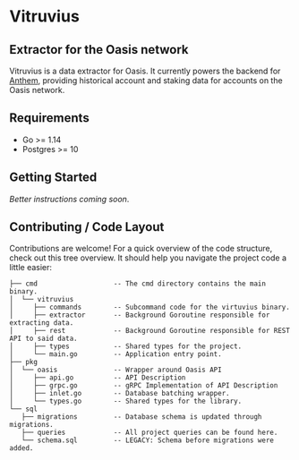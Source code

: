 #  Vitruvius
## Extractor for the Oasis network

Vitruvius is a data extractor for Oasis. It currently powers the backend for
[Anthem](https://anthem.chorus.one), providing historical account and staking
data for accounts on the Oasis network.

## Requirements

- Go >= 1.14
- Postgres >= 10


## Getting Started

_Better instructions coming soon_.

## Contributing / Code Layout

Contributions are welcome! For a quick overview of the code structure, check
out this tree overview. It should help you navigate the project code a little
easier:

```
├── cmd                   -- The cmd directory contains the main binary.
│  └── vitruvius          
│     ├── commands        -- Subcommand code for the virtuvius binary.
│     ├── extractor       -- Background Goroutine responsible for extracting data.
│     ├── rest            -- Background Goroutine responsible for REST API to said data.
│     ├── types           -- Shared types for the project.
│     └── main.go         -- Application entry point.
├── pkg
│  └── oasis              -- Wrapper around Oasis API
│     ├── api.go          -- API Description
│     ├── grpc.go         -- gRPC Implementation of API Description
│     ├── inlet.go        -- Database batching wrapper.
│     └── types.go        -- Shared types for the library.
└── sql
   ├── migrations         -- Database schema is updated through migrations.
   ├── queries            -- All project queries can be found here.
   └── schema.sql         -- LEGACY: Schema before migrations were added.
```
